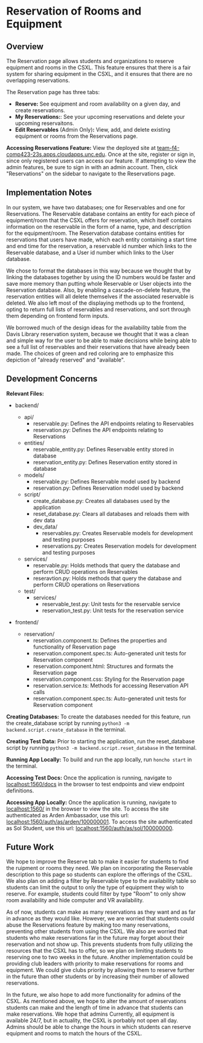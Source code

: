 # Reservation of Rooms and Equipment 
## Overview
The Reservation page allows students and organizations to reserve equipment and rooms in the CSXL. This feature ensures that there is a fair system for sharing equipment in the CSXL, and it ensures that there are no overlapping reservations. 

The Reservation page has three tabs: 
* **Reserve:** See equipment and room availability on a given day, and create reservations.
* **My Reservations:**: See your upcoming reservations and delete your upcoming reservaitons. 
* **Edit Reservables** (Admin Only)**:** View, add, and delete existing equipment or rooms from the Reservations page.

**Accessing Reservations Feature:**
View the deployed site at [team-f4-comp423-23s.apps.cloudapps.unc.edu](https://team-f4-comp423-23s.apps.cloudapps.unc.edu). Once at the site, register or sign in, since only registered users can access our feature. If attempting to view the admin features, be sure to sign in with an admin account. Then, click "Reservations" on the sidebar to navigate to the Reservations page.  

## Implementation Notes
In our system, we have two databases; one for Reservables and one for Reservations. The Reservable database contains an entity for each piece of equipment/room that the CSXL offers for reservation, which itself contains information on the reservable in the form of a name, type, and description for the equipment/room. The Reservation database contains entities for reservations that users have made, which each entity containing a start time and end time for the reservation, a reservable id number which links to the Reservable database, and a User id number which links to the User database.

We chose to format the databases in this way because we thought that by linking the databases together by using the ID numbers would be faster and save more memory than putting whole Reservable or User objects into the Reservation database. Also, by enabling a cascade-on-delete feature, the reservation entities will all delete themselves if the associated reservable is deleted. We also left most of the displaying methods up to the frontend, opting to return full lists of reservables and reservations, and sort through them depending on frontend form inputs.

We borrowed much of the design ideas for the availability table from the Davis Library reservation system, because we thought that it was a clean and simple way for the user to be able to make decisions while being able to see a full list of reservables and their reservations that have already been made. The choices of green and red coloring are to emphasize this depiction of "already reserved" and "available".

## Development Concerns
**Relevant Files:**
- backend/
    -   api/
        -   reservable.py: Defines the API endpoints relating to Reservables
        -   reservation.py: Defines the API endpoints relating to Reservations
    -   entities/
        -   reservable_entity.py: Defines Reservable entity stored in database
        -   reservation_entity.py: Defines Reservation entity stored in database
    -   models/
        -   reservable.py: Defines Reservable model used by backend 
        -   reservation.py: Defines Reservation model used by backend
    -   script/
        -   create_database.py: Creates all databases used by the application
        -   reset_database.py: Clears all databases and reloads them with dev data
        -   dev_data/
            -   reservables.py: Creates Reservable models for development and testing purposes
            -   reservations.py:  Creates Reservation models for development and testing purposes
    -   services/
        -   reservable.py: Holds methods that query the database and perform CRUD operations on Reservables
        -   reseravtion.py: Holds methods that query the database and perform CRUD operations on Reservations
    -   test/
        -   services/
            -   reservable_test.py: Unit tests for the reservable service
            -   reservation_test.py: Unit tests for the reservation service
    
- frontend/
    -   reservation/
        -   reservation.component.ts: Defines the properties and functionality of Reservation page
        -   reservation.component.spec.ts: Auto-generated unit tests for Reservation component
        -   reservation.component.html: Structures and formats the Reservation page
        -   reservation.component.css: Styling for the Reservation page
        -   reservation.service.ts: Methods for accessing Reservation API calls
        -   reservation.component.spec.ts: Auto-generated unit tests for Reservation component

**Creating Databases:** 
To create the databases needed for this feature, run the create_database script by running `python3 -m backend.script.create_database` in the terminal. 

**Creating Test Data:** 
Prior to starting the application, run the reset_database script by running `python3 -m backend.script.reset_database` in the terminal. 

**Running App Locally:**
To build and run the app locally, run `honcho start` in the terminal. 

**Accessing Test Docs:**
Once the application is running, navigate to [localhost:1560/docs](http://localhost:1560/docs) in the browser to test endpoints and view endpoint definitions.

**Accessing App Locally:**
Once the application is running, navigate to [localhost:1560/](http://localhost:1560/) in the browser to view the site. To access the site authenticated as Arden Ambassador, use this url: [localhost:1560/auth/as/arden/100000001](http://localhost:1560/auth/as/arden/100000001). To access the site authenticated as Sol Student, use this url: [localhost:1560/auth/as/sol/100000000](http://localhost:1560/auth/as/sol/100000000).

## Future Work
We hope to improve the Reserve tab to make it easier for students to find the ruipment or rooms they need. We plan on incorporating the Reservable description to this page so students can explore the offerings of the CSXL. We also plan on adding a filter by Reservable type to the availability table so students can limit the output to only the type of equipment they wish to reserve. For example, students could filter by type "Room" to only show room availability and hide computer and VR availability.

As of now, students can make as many reservations as they want and as far in advance as they would like. However, we are worried that students could abuse the Reservations feature by making too many reservations, preventing other students from using the CSXL. We also are worried that students who make reservations far in the future may forget about their reservation and not show up. This prevents students from fully utilizing the resources that the CSXL has to offer, so we plan on limiting students to reserving one to two weeks in the future. Another implementation could be providing club leaders with priority to make reservations for rooms and equipment. We could give clubs priority by allowing them to reserve further in the future than other students or by increasing their number of allowed reservations. 

In the future, we also hope to add more functionality for admins of the CSXL. As mentioned above, we hope to alter the amount of reservations students can make and the length of time in advance that students can make reservations. We hope that admins Currently, all equipment is available 24/7, but in actuality, the CSXL is porbably not open all day. Admins should be able to change the hours in which students can reserve equipment and rooms to match the hours of the CSXL.
